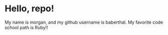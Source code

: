 Hello, repo!
===========

My name is morgan, and my github username is baberthal.
My favorite code school path is Ruby!!
